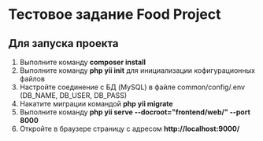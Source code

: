 # Тестовое задание Food Project

## Для запуска проекта 

1. Выполните команду **composer install**
2. Выполните команду **php yii init** для инициализации кофигурационных файлов
3. Настройте соединение с БД (MySQL) в файле common/config/.env (DB_NAME, DB_USER, DB_PASS)
4. Накатите миграции командой **php yii migrate**
5. Выполните команду **php yii serve --docroot="frontend/web/" --port 8000**
6. Откройте в браузере страницу с адресом **http://localhost:9000/**




